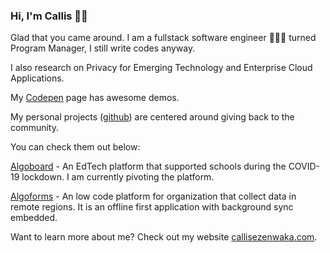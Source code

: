 ### Hi, I'm Callis 👋🏾

Glad that you came around. I am a fullstack software engineer 👨🏿‍💻 turned Program Manager, I still write codes anyway.

I also research on Privacy for Emerging Technology and Enterprise Cloud Applications.

My <a href="https://codepen.io/callezenwaka" target="_blank">Codepen</a> page has awesome demos.

My personal projects (<a href="https://github.com/callezenwaka" target="_blank">github</a>) are centered around giving back to the community.

You can check them out below:

<a href="https://www.algoboard.com" target="_blank">Algoboard</a> - An EdTech platform that supported schools during the COVID-19 lockdown. I am currently pivoting the platform.

<a href="https://www.algoforms.com" target="_blank">Algoforms</a> - An low code platform for organization that collect data in remote regions. It is an offline first application with background sync embedded.

Want to learn more about me? Check out my website <a href="https://www.callisezenwaka.com" target="_blank">callisezenwaka.com</a>.
